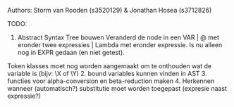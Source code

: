 Authors: Storm van Rooden (s3520129) & Jonathan Hosea (s3712826)

TODO:
1. Abstract Syntax Tree bouwen
  Veranderd de node in een VAR | @ met eronder twee expressies | Lambda met eronder expressie. 
  Is nu alleen nog in EXPR gedaan (en niet getest).

  Token klasses moet nog worden aangemaakt om te onthouden wat de variable is (bijv: \X of \Y)
2. bound variables kunnen vinden in AST
3. functies voor alpha-conversion en beta-reduction maken
4. Herkennen wanneer (automatisch?) substitutie moet worden toegepast (expresie naast expressie?) 

